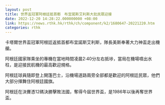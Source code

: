 ```yaml
---
layout: post
title: 世界盃冠軍阿根廷抵首都　布宜諾斯艾利斯大批民眾迎接
date: 2022-12-20 14:28:22.000000000 +08:00
link: https://news.rthk.hk/rthk/ch/component/k2/1680647-20221220.htm
categories: rthk
---
```


卡塔爾世界盃冠軍阿根廷返抵首都布宜諾斯艾利斯，隊長美斯奉著大力神盃走出機艙。

阿根廷國家隊乘坐的專機在當地時間凌晨2:40分左右抵埗，當局在機場噴出水柱，是迎接民航機的最高歡迎規格。

阿根廷球員隨即登上開篷巴士，沿機場道路兩旁全部都是歡迎的阿根廷民眾，他們大部分揮舞住阿根廷國旗。

阿根廷在決賽憑12碼決勝擊敗法國，奪得今屆世界盃，是1986年以後再奪世界盃。
